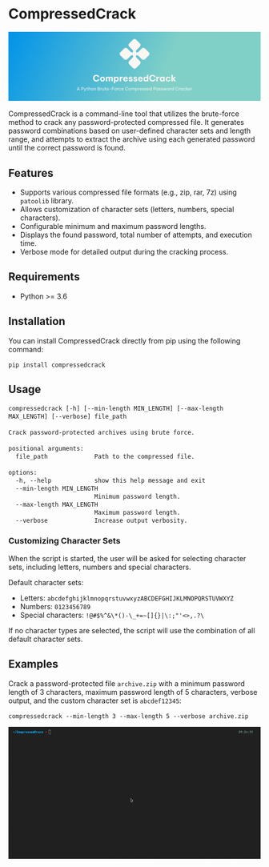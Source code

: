 # CompressedCrack

![Banner](./assets/banner.png)

CompressedCrack is a command-line tool that utilizes the brute-force method to crack any password-protected compressed file. It generates password combinations based on user-defined character sets and length range, and attempts to extract the archive using each generated password until the correct password is found.

## Features

- Supports various compressed file formats (e.g., zip, rar, 7z) using `patoolib` library.
- Allows customization of character sets (letters, numbers, special characters).
- Configurable minimum and maximum password lengths.
- Displays the found password, total number of attempts, and execution time.
- Verbose mode for detailed output during the cracking process.

## Requirements

- Python >= 3.6

## Installation

You can install CompressedCrack directly from pip using the following command:

```
pip install compressedcrack
```

## Usage

```
compressedcrack [-h] [--min-length MIN_LENGTH] [--max-length MAX_LENGTH] [--verbose] file_path

Crack password-protected archives using brute force.

positional arguments:
  file_path             Path to the compressed file.

options:
  -h, --help            show this help message and exit
  --min-length MIN_LENGTH
                        Minimum password length.
  --max-length MAX_LENGTH
                        Maximum password length.
  --verbose             Increase output verbosity.

```

### Customizing Character Sets

When the script is started, the user will be asked for selecting character sets, including letters, numbers and special characters.

Default character sets:

- Letters: `abcdefghijklmnopqrstuvwxyzABCDEFGHIJKLMNOPQRSTUVWXYZ`
- Numbers: `0123456789`
- Special characters: `!@#$%^&\*()-\_+=~[]{}|\:;"'<>,.?\`

If no character types are selected, the script will use the combination of all default character sets.

## Examples

Crack a password-protected file `archive.zip` with a minimum password length of 3 characters, maximum password length of 5 characters, verbose output, and the custom character set is `abcdef12345`:

```
compressedcrack --min-length 3 --max-length 5 --verbose archive.zip
```

![Example](./assets/example.gif)

